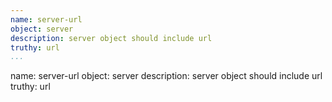 ```yaml
---
name: server-url
object: server
description: server object should include url
truthy: url      
...
```

name: server-url
object: server
description: server object should include url
truthy: url    